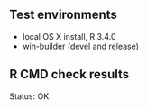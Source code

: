 ## Test environments

- local OS X install, R 3.4.0
- win-builder (devel and release)

## R CMD check results

Status: OK
